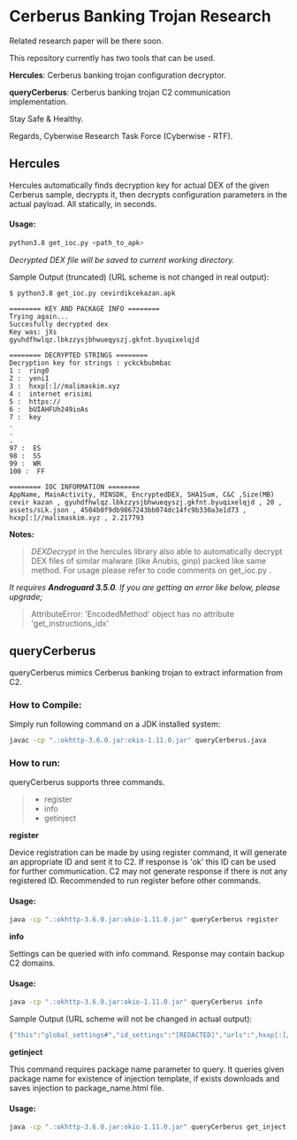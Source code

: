 # Cerberus Banking Trojan Research

Related research paper will be there soon.

This repository currently has two tools that can be used.

**Hercules**: Cerberus banking trojan configuration decryptor.

**queryCerberus**: Cerberus banking trojan C2 communication implementation.

Stay Safe & Healthy.

Regards, Cyberwise Research Task Force (Cyberwise - RTF).


## Hercules

Hercules automatically finds decryption key for actual DEX of the given Cerberus sample, decrypts it, then decrypts configuration parameters in the actual payload. All statically, in seconds.

 #### Usage:

```sh
python3.8 get_ioc.py <path_to_apk>
```

*Decrypted DEX file will be saved to current working directory.*

Sample Output (truncated) (URL scheme is not changed in real output):
```
$ python3.8 get_ioc.py cevirdikcekazan.apk

======== KEY AND PACKAGE INFO ========
Trying again...
Succesfully decrypted dex
Key was: jXs
gyuhdfhwlqz.lbkzzysjbhwueqyszj.gkfnt.byuqixelqjd

======== DECRYPTED STRINGS ========
Decryption key for strings : yckckbubmbac
1 :  ring0
2 :  yeni1
3 :  hxxp[:]//malimaskim.xyz
4 :  internet erisimi
5 :  https://
6 :  bUIAHFUh249ioAs
7 :  key
.
.
.
97 :  ES
98 :  SS
99 :  WR
100 :  FF

======== IOC INFORMATION ========
AppName, MainActivity, MINSDK, EncryptedDEX, SHA1Sum, C&C ,Size(MB)
cevir kazan , gyuhdfhwlqz.lbkzzysjbhwueqyszj.gkfnt.byuqixelqjd , 20 , assets/sLk.json , 4504b0f9db9867243bb074dc14fc9b330a3e1d73 , hxxp[:]//malimaskim.xyz , 2.217793
```



**Notes:**

>  *DEXDecrypt* in the hercules library also able to automatically
>                             decrypt DEX files of similar malware (like Anubis, ginp) packed
>                             like same method. For usage please refer to code comments on
>                             get_ioc.py .

*It requires **Androguard 3.5.0**. If you are getting an error like below, please upgrade;*

> AttributeError: 'EncodedMethod' object has no attribute
> 'get_instructions_idx'


## queryCerberus

queryCerberus mimics Cerberus banking trojan to extract information from C2.

 ### How to Compile:

Simply run following command on a JDK installed system:
```sh
javac -cp ".:okhttp-3.6.0.jar:okio-1.11.0.jar" queryCerberus.java
```

### How to run:

queryCerberus supports three commands.

>  - register
>  - info
>  - getinject

**register**

Device registration can be made by using register command, it will generate an appropriate ID and sent it to C2. If response is 'ok' this ID can be used for further communication. C2 may not generate response if there is not any registered ID. Recommended to run register before other commands.

#### Usage:

```sh
java -cp ".:okhttp-3.6.0.jar:okio-1.11.0.jar" queryCerberus register
```

**info**

Settings can be queried with info command. Response may contain backup C2 domains.

#### Usage:

```sh
java -cp ".:okhttp-3.6.0.jar:okio-1.11.0.jar" queryCerberus info
```

Sample Output (URL scheme will not be changed in actual output):

```sh
{"this":"global_settings#","id_settings":"[REDACTED]","urls":",hxxp[:]//us0mbizimomrumuzu7din[.]cyou,hxxp[:]//allahdusmaniminbasinavermesin[.]cyou,hxxp[:]//ataratarus0maus0m[.]cyou,hxxp[:]//olalalalalal[.]cyou,hxxp[:]//kurtlarvadisisiber[.]cyou,hxxp[:]//rapimibitiricen[.]cyou,hxxp[:]//benimibitiricen[.]cyou,hxxp[:]//hadibidenesenya[.]cyou,hxxp[:]//hadsizkucik[.]cyou,hxxp[:]//yirtikdondancikmisgibi[.]cyou,hxxp[:]//sabaherkenkalkar[.]cyou,hxxp[:]//bacakarasindansarkar[.]cyou,hxxp[:]//nesenbenibitirebildin[.]cyou,hxxp[:]//nedeogappeninkizii[.]cyou,hxxp[:]//fzbfvbzcvbzcbz[.]cyou,hxxp[:]//fsdfjsdjfsjdfsj[.]cyou,hxxp[:]//xcjvjxcvjxgsjf[.]cyou,hxxp[:]//cxmbcvjbdfjbjdf[.]cyou,hxxp[:]//sdjfjsdfjsdj[.]cyou,hxxp[:]//jferjfejrgjerjg[.]cyou","injection_t":"240","protect_t":"10","cards_t":"600","admin_t":"180","permission_t":"120","emails_t":"45"}
```


**getinject**

This command requires package name parameter to query. It queries given package name for existence of injection template, if exists downloads and saves injection to  package_name.html  file.

#### Usage:

```sh
java -cp ".:okhttp-3.6.0.jar:okio-1.11.0.jar" queryCerberus get_inject <package_name>
```
